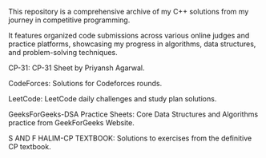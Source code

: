 This repository is a comprehensive archive of my C++ solutions from my journey in competitive programming.

It features organized code submissions across various online judges and practice platforms, showcasing my progress in algorithms, data structures, and problem-solving techniques.

CP-31: CP-31 Sheet by Priyansh Agarwal.

CodeForces: Solutions for Codeforces rounds.

LeetCode: LeetCode daily challenges and study plan solutions.

GeeksForGeeks-DSA Practice Sheets: Core Data Structures and Algorithms practice from GeekForGeeks Website.

S AND F HALIM-CP TEXTBOOK: Solutions to exercises from the definitive CP textbook.
